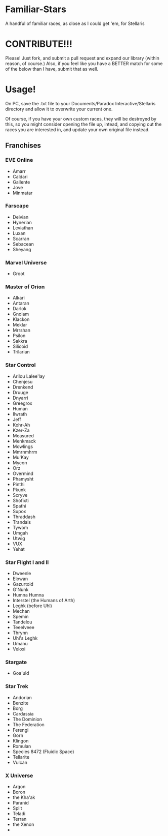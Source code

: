 # Familiar-Stars
A handful of familiar races, as close as I could get 'em, for Stellaris

# CONTRIBUTE!!!

Please!  Just fork, and submit a pull request and expand our library (within reason, of course.)  Also, if you feel like you have a BETTER match for some of the below than I have, submit that as well.

# Usage!

On PC, save the .txt file to your Documents/Paradox Interactive/Stellaris directory and allow it to overwrite your current one.

Of course, if you have your own custom races, they will be destroyed by this, so you might consider opening the file up, intead, and copying out the races you are interested in, and update your own original file instead.

## Franchises

### EVE Online

- Amarr
- Caldari
- Gallente
- Jove
- Minmatar

### Farscape

- Delvian
- Hynerian
- Leviathan
- Luxan
- Scarran
- Sebacean
- Sheyang

### Marvel Universe

- Groot

### Master of Orion

- Alkari
- Antaran
- Darlok
- Gnolam
- Klackon
- Meklar
- Mrrshan
- Psilon
- Sakkra
- Silicoid
- Trilarian

### Star Control

- Arilou Lalee'lay
- Chenjesu
- Drenkend
- Druuge
- Dnyarri
- Greegrox
- Human
- Ilwrath
- Jeff
- Kohr-Ah
- Kzer-Za
- Measured
- Menkmack
- Mowlings
- Mmrnmhrm
- Mu'Kay
- Mycon
- Orz
- Overmind
- Phamysht
- Pinthi
- Pkunk
- Scryve
- Shofixti
- Spathi
- Supox
- Thraddash
- Trandals
- Tywom
- Umgah
- Utwig
- VUX
- Yehat

### Star Flight I and II

- Dweenle
- Elowan
- Gazurtoid
- G'Nunk
- Humna Humna
- Interstel (the Humans of Arth)
- Leghk (before Uhl)
- Mechan
- Spemin
- Tandelou
- Teeelveee
- Thrynn
- Uhl's Leghk
- Umanu
- Veloxi

### Stargate

- Goa'uld

### Star Trek

- Andorian
- Benzite
- Borg
- Cardassia
- The Dominion
- The Federation
- Ferengi
- Gorn
- Klingon
- Romulan
- Species 8472 (Fluidic Space)
- Tellarite
- Vulcan

### X Universe

- Argon
- Boron
- the Kha'ak
- Paranid
- Split
- Teladi
- Terran
- the Xenon
- 
